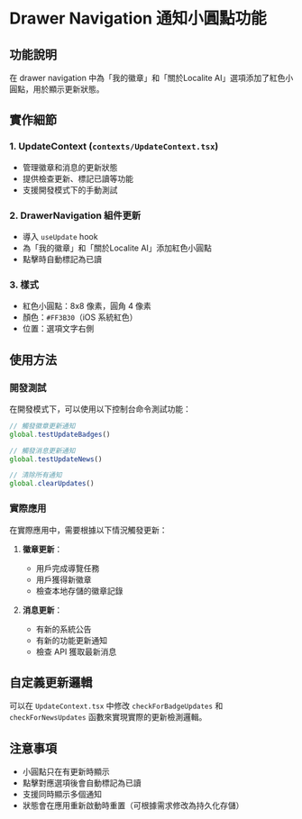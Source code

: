 # Drawer Navigation 通知小圓點功能

## 功能說明

在 drawer navigation 中為「我的徽章」和「關於Localite AI」選項添加了紅色小圓點，用於顯示更新狀態。

## 實作細節

### 1. UpdateContext (`contexts/UpdateContext.tsx`)
- 管理徽章和消息的更新狀態
- 提供檢查更新、標記已讀等功能
- 支援開發模式下的手動測試

### 2. DrawerNavigation 組件更新
- 導入 `useUpdate` hook
- 為「我的徽章」和「關於Localite AI」添加紅色小圓點
- 點擊時自動標記為已讀

### 3. 樣式
- 紅色小圓點：8x8 像素，圓角 4 像素
- 顏色：`#FF3B30`（iOS 系統紅色）
- 位置：選項文字右側

## 使用方法

### 開發測試
在開發模式下，可以使用以下控制台命令測試功能：

```javascript
// 觸發徽章更新通知
global.testUpdateBadges()

// 觸發消息更新通知
global.testUpdateNews()

// 清除所有通知
global.clearUpdates()
```

### 實際應用
在實際應用中，需要根據以下情況觸發更新：

1. **徽章更新**：
   - 用戶完成導覽任務
   - 用戶獲得新徽章
   - 檢查本地存儲的徽章記錄

2. **消息更新**：
   - 有新的系統公告
   - 有新的功能更新通知
   - 檢查 API 獲取最新消息

## 自定義更新邏輯

可以在 `UpdateContext.tsx` 中修改 `checkForBadgeUpdates` 和 `checkForNewsUpdates` 函數來實現實際的更新檢測邏輯。

## 注意事項

- 小圓點只在有更新時顯示
- 點擊對應選項後會自動標記為已讀
- 支援同時顯示多個通知
- 狀態會在應用重新啟動時重置（可根據需求修改為持久化存儲）
